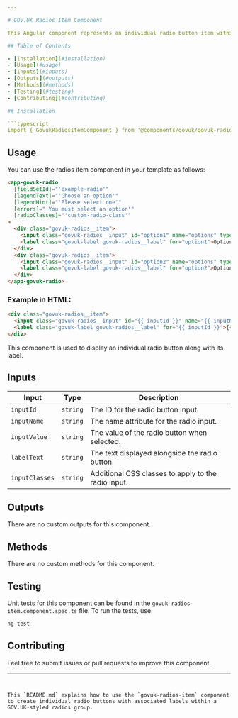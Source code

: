 ```yaml
---

# GOV.UK Radios Item Component

This Angular component represents an individual radio button item within a GOV.UK-styled radios group. It is typically used to display radio buttons with associated labels.

## Table of Contents

- [Installation](#installation)
- [Usage](#usage)
- [Inputs](#inputs)
- [Outputs](#outputs)
- [Methods](#methods)
- [Testing](#testing)
- [Contributing](#contributing)

## Installation

```typescript
import { GovukRadiosItemComponent } from '@components/govuk/govuk-radio/govuk-radios-item/govuk-radios-item.component';
```

## Usage

You can use the radios item component in your template as follows:

```html
<app-govuk-radio
  [fieldSetId]="'example-radio'"
  [legendText]="'Choose an option'"
  [legendHint]="'Please select one'"
  [errors]="'You must select an option'"
  [radioClasses]="'custom-radio-class'"
>
  <div class="govuk-radios__item">
    <input class="govuk-radios__input" id="option1" name="options" type="radio" value="option1" />
    <label class="govuk-label govuk-radios__label" for="option1">Option 1</label>
  </div>
  <div class="govuk-radios__item">
    <input class="govuk-radios__input" id="option2" name="options" type="radio" value="option2" />
    <label class="govuk-label govuk-radios__label" for="option2">Option 2</label>
  </div>
</app-govuk-radio>
```

### Example in HTML:

```html
<div class="govuk-radios__item">
  <input class="govuk-radios__input" id="{{ inputId }}" name="{{ inputName }}" type="radio" value="{{ inputValue }}" />
  <label class="govuk-label govuk-radios__label" for="{{ inputId }}">{{ labelText }}</label>
</div>
```

This component is used to display an individual radio button along with its label.

## Inputs

| Input          | Type     | Description                                         |
| -------------- | -------- | --------------------------------------------------- |
| `inputId`      | `string` | The ID for the radio button input.                  |
| `inputName`    | `string` | The name attribute for the radio input.             |
| `inputValue`   | `string` | The value of the radio button when selected.        |
| `labelText`    | `string` | The text displayed alongside the radio button.      |
| `inputClasses` | `string` | Additional CSS classes to apply to the radio input. |

## Outputs

There are no custom outputs for this component.

## Methods

There are no custom methods for this component.

## Testing

Unit tests for this component can be found in the `govuk-radios-item.component.spec.ts` file. To run the tests, use:

```bash
ng test
```

## Contributing

Feel free to submit issues or pull requests to improve this component.

---
```


This `README.md` explains how to use the `govuk-radios-item` component to create individual radio buttons with associated labels within a GOV.UK-styled radios group.

